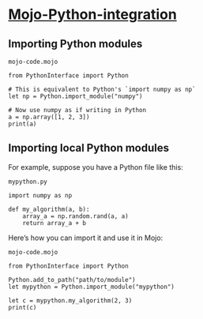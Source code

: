 # [Mojo-Python-integration](https://docs.modular.com/mojo/programming-manual.html#python-integration)

## Importing Python modules

`mojo-code.mojo`

    from PythonInterface import Python

    # This is equivalent to Python's `import numpy as np`
    let np = Python.import_module("numpy")

    # Now use numpy as if writing in Python
    a = np.array([1, 2, 3])
    print(a)

## Importing local Python modules

For example, suppose you have a Python file like this:

`mypython.py`

    import numpy as np

    def my_algorithm(a, b):
        array_a = np.random.rand(a, a)
        return array_a + b

Here’s how you can import it and use it in Mojo:

`mojo-code.mojo`
    
    from PythonInterface import Python

    Python.add_to_path("path/to/module")
    let mypython = Python.import_module("mypython")

    let c = mypython.my_algorithm(2, 3)
    print(c)
